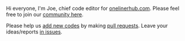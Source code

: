 Hi everyone, I'm Joe, chief code editor for [onelinerhub.com](https://onelinerhub.com/). Please feel free to join our [community here](https://github.com/Onelinerhub/onelinerhub).

Please help us [add new codes](https://github.com/Onelinerhub/onelinerhub#help-by-contributing) by making [pull requests](https://github.com/Onelinerhub/onelinerhub/pulls).
Leave your ideas/reports [in issues](https://github.com/Onelinerhub/onelinerhub/issues).
